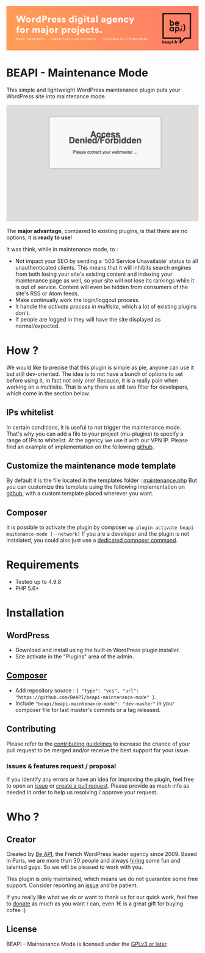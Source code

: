 <a href="https://beapi.fr">![Be API Github Banner](.wordpress.org/banner-github.png)</a>

# BEAPI - Maintenance Mode

This simple and lightweight WordPress maintenance plugin puts your WordPress site into maintenance mode.

![BEAPI - Maintenance Mode](.wordpress.org/screenshot-1.jpg)

The <b>major advantage</b>, compared to existing plugins, is that there are no options, it is <b>ready to use</b>!

It was think, while in maintenance mode, to :
- Not impact your SEO by sending a '503 Service Unavailable' status to all unauthenticated clients. This means that it will inhibits search engines from both losing your site's existing content and indexing your maintenance page as well, so your site will not lose its rankings while it is out of service. Content will even be hidden from consumers of the site's RSS or Atom feeds.
- Make continually work the login/loggout process.
- It handle the *activate process in multisite*, which a lot of existing plugins don't.
- If people are logged in they will have the site displayed as normal/expected.

# How ?

We would like to precise that this plugin is simple as pie, anyone can use it but still dev-oriented. The idea is to not have a bunch of options to set before using it, in fact not only one! Because, it is a really pain when working on a multisite.
That is why there as still two filter for developers, which come in the section below.

## IPs whitelist

In certain conditions, it is useful to not trigger the maintenance mode. That's why you can add a file to your project (mu-plugins) to specify a range of IPs to whitelist. At the agency we use it with our VPN IP.
Please find an example of implementation on the following [github](https://github.com/BeAPI/bea-plugin-defaults/blob/master/default-beapi-maintenance-mode.php).

## Customize the maintenance mode template

By default it is the file located in the templates folder : [maintenance.php](https://github.com/BeAPI/beapi-maintenance-mode/blob/master/templates/maintenance.php)
But you can customize this template using the following implementation on [github](https://github.com/BeAPI/bea-plugin-defaults/blob/master/default-beapi-maintenance-mode.php), with a custom template placed wherever you want.

## Composer


It is possible to activate the plugin by composer `wp plugin activate beapi-maitenance-mode [--network]`
If you are a developer and the plugin is not instalated, you could also just use a [dedicated composer command](https://github.com/BeAPI/composer-go-maintenance).

# Requirements

- Tested up to 4.9.8
- PHP 5.6+

# Installation

## WordPress

- Download and install using the built-in WordPress plugin installer.
- Site activate in the "Plugins" area of the admin.

## [Composer](http://composer.rarst.net/)

- Add repository source : `{ "type": "vcs", "url": "https://github.com/BeAPI/beapi-maintenance-mode" }`.
- Include `"beapi/beapi-maintenance-mode": "dev-master"` in your composer file for last master's commits or a tag released.

## Contributing

Please refer to the [contributing guidelines](.github/CONTRIBUTING.md) to increase the chance of your pull request to be merged and/or receive the best support for your issue.

### Issues & features request / proposal

If you identify any errors or have an idea for improving the plugin, feel free to open an [issue](../../issues/new) or [create a pull request](../../compare). Please provide as much info as needed in order to help us resolving / approve your request.

# Who ?

## Creator

Created by [Be API](https://beapi.fr), the French WordPress leader agency since 2009. Based in Paris, we are more than 30 people and always [hiring](https://beapi.workable.com) some fun and talented guys. So we will be pleased to work with you.

This plugin is only maintained, which means we do not guarantee some free support. Consider reporting an [issue](#issues--features-request--proposal) and be patient. 

If you really like what we do or want to thank us for our quick work, feel free to [donate](https://www.paypal.me/BeAPI) as much as you want / can, even 1€ is a great gift for buying cofee :)

## License

BEAPI - Maintenance Mode is licensed under the [GPLv3 or later](LICENSE.md).
